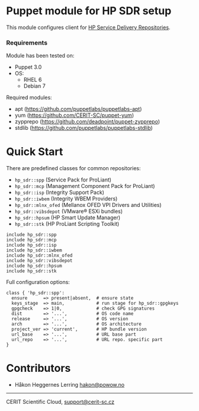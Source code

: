# Puppet module for HP SDR setup

This module configures client for
[HP Service Delivery Repositories](http://downloads.linux.hp.com/SDR/index.html).

### Requirements

Module has been tested on:

* Puppet 3.0
* OS:
  * RHEL 6
  * Debian 7

Required modules:

* apt (https://github.com/puppetlabs/puppetlabs-apt)
* yum (https://github.com/CERIT-SC/puppet-yum)
* zypprepo (https://github.com/deadpoint/puppet-zypprepo)
* stdlib (https://github.com/puppetlabs/puppetlabs-stdlib)

# Quick Start

There are predefined classes for common repositories:

* `hp_sdr::spp` (Service Pack for ProLiant)
* `hp_sdr::mcp` (Management Component Pack for ProLiant)
* `hp_sdr::isp` (Integrity Support Pack)
* `hp_sdr::iwbem` (Integrity WBEM Providers)
* `hp_sdr::mlnx_ofed` (Mellanox OFED VPI Drivers and Utilities)
* `hp_sdr::vibsdepot` (VMware® ESXi bundles)
* `hp_sdr::hpsum` (HP Smart Update Manager)
* `hp_sdr::stk` (HP ProLiant Scripting Toolkit)

```puppet
include hp_sdr::spp
include hp_sdr::mcp
include hp_sdr::isp
include hp_sdr::iwbem
include hp_sdr::mlnx_ofed
include hp_sdr::vibsdepot
include hp_sdr::hpsum
include hp_sdr::stk
```

Full configuration options:

```puppet
class { 'hp_sdr::spp':
  ensure      => present|absent,  # ensure state
  keys_stage  => main,            # run stage for hp_sdr::gpgkeys
  gpgcheck    => 1|0,             # check GPG signatures
  dist        => '...',           # OS code name
  release     => '...',           # OS version
  arch        => '...',           # OS architecture
  project_ver => 'current',       # HP bundle version
  url_base    => '...',           # URL base part
  url_repo    => '...',           # URL repo. specific part
}
```

# Contributors

* Håkon Heggernes Lerring <hakon@powow.no>

***

CERIT Scientific Cloud, <support@cerit-sc.cz>
